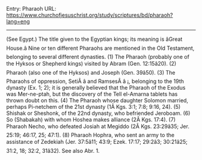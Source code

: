 Entry: Pharaoh
URL: https://www.churchofjesuschrist.org/study/scriptures/bd/pharaoh?lang=eng

---

(See Egypt.) The title given to the Egyptian kings; its meaning is âGreat House.â Nine or ten different Pharaohs are mentioned in the Old Testament, belonging to several different dynasties. (1) The Pharaoh (probably one of the Hyksos or Shepherd kings) visited by Abram (Gen. 12:15â20). (2) Pharaoh (also one of the Hyksos) and Joseph (Gen. 39â50). (3) The Pharaohs of oppression, SetiÂ â and RamsesÂ â ¡, belonging to the 19th dynasty (Ex. 1; 2); it is generally believed that the Pharaoh of the Exodus was Mer-ne-ptah, but the discovery of the Tell el-Amarna tablets has thrown doubt on this. (4) The Pharaoh whose daughter Solomon married, perhaps Pi-netchem of the 21st dynasty (1Â Kgs. 3:1; 7:8; 9:16, 24). (5) Shishak or Sheshonk, of the 22nd dynasty, who befriended Jeroboam. (6) So (Shabakah) with whom Hoshea makes alliance (2Â Kgs. 17:4). (7) Pharaoh Necho, who defeated Josiah at Megiddo (2Â Kgs. 23:29â35; Jer. 25:19; 46:17, 25; 47:1). (8) Pharaoh Hophra, who sent an army to the assistance of Zedekiah (Jer. 37:5â11; 43:9; Ezek. 17:17; 29:2â3; 30:21â25; 31:2, 18; 32:2, 31â32). See also Abr. 1.
